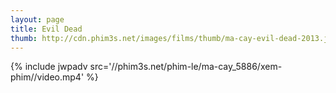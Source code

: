```yaml
---
layout: page
title: Evil Dead
thumb: http://cdn.phim3s.net/images/films/thumb/ma-cay-evil-dead-2013.jpg
---
```

{% include jwpadv src='//phim3s.net/phim-le/ma-cay_5886/xem-phim//video.mp4' %}